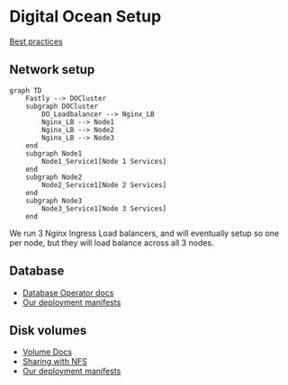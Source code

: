 
# Digital Ocean Setup

[Best practices](https://docs.digitalocean.com/developer-center/digitalocean-kubernetes-infrastructure-best-practices/)

## Network setup

```mermaid
graph TD
    Fastly --> DOCluster
    subgraph DOCluster
        DO_Loadbalancer --> Nginx_LB
        Nginx_LB --> Node1
        Nginx_LB --> Node2
        Nginx_LB --> Node3
    end
    subgraph Node1
        Node1_Service1[Node 1 Services]
    end
    subgraph Node2
        Node2_Service1[Node 2 Services]
    end
    subgraph Node3
        Node3_Service1[Node 3 Services]
    end
```
We run 3 Nginx Ingress Load balancers, and will eventually setup so one per node, but they will load balance across all 3 nodes. 

## Database

- [Database Operator docs](https://docs.digitalocean.com/products/kubernetes/how-to/use-operator/)
- [Our deployment manifests](../platform/postgres/)

## Disk volumes

- [Volume Docs](https://docs.digitalocean.com/products/kubernetes/how-to/add-volumes/)
- [Sharing with NFS](
https://github.com/kubernetes-sigs/nfs-ganesha-server-and-external-provisioner)
- [Our deployment manifests](../platform/nfs-provisioner/)
